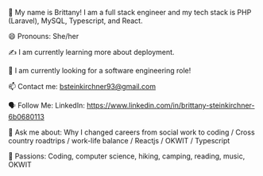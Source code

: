 🤝 My name is Brittany! I am a full stack engineer and my tech stack is PHP (Laravel), MySQL, Typescript, and React. 

😄 Pronouns: She/her

✍️ I am currently learning more about deployment.

💼 I am currently looking for a software engineering role!

📫 Contact me: bsteinkirchner93@gmail.com

🗣 Follow Me: LinkedIn: https://www.linkedin.com/in/brittany-steinkirchner-6b0680113

💬 Ask me about: Why I changed careers from social work to coding / Cross country roadtrips / work-life balance / Reactjs / OKWIT / Typescript

💓 Passions: Coding, computer science, hiking, camping, reading, music, OKWIT
